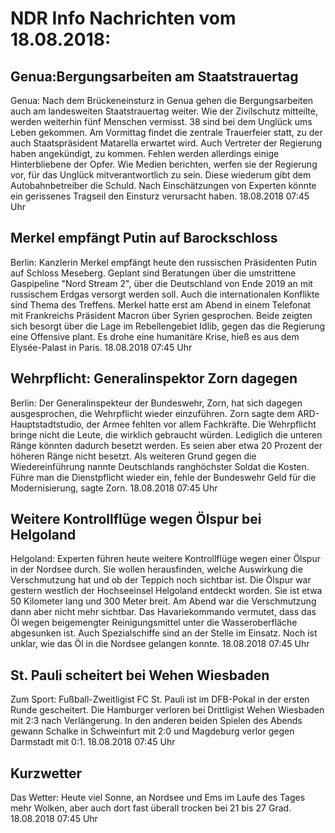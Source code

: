 # NDR Info Nachrichten vom 18.08.2018:


## Genua:Bergungsarbeiten am Staatstrauertag
Genua:	Nach dem Brückeneinsturz in Genua gehen die Bergungsarbeiten auch am landesweiten Staatstrauertag weiter. Wie der Zivilschutz mitteilte, werden weiterhin fünf Menschen vermisst. 38 sind bei dem Unglück ums Leben gekommen. Am Vormittag findet die zentrale Trauerfeier statt, zu der auch Staatspräsident Matarella erwartet wird. Auch Vertreter der Regierung haben angekündigt, zu kommen. Fehlen werden allerdings einige Hinterbliebene der Opfer. Wie Medien berichten, werfen sie der Regierung vor, für das Unglück mitverantwortlich zu sein. Diese wiederum gibt dem Autobahnbetreiber die Schuld. Nach Einschätzungen von Experten könnte ein gerissenes Tragseil den Einsturz verursacht haben. 18.08.2018 07:45 Uhr 

## Merkel empfängt Putin auf Barockschloss
Berlin: Kanzlerin Merkel empfängt heute den russischen Präsidenten Putin auf Schloss Meseberg. Geplant sind Beratungen über die umstrittene Gaspipeline "Nord Stream 2", über die Deutschland von Ende 2019 an mit russischem Erdgas versorgt werden soll. Auch die internationalen Konflikte sind Thema des Treffens. Merkel hatte erst am Abend in einem Telefonat mit Frankreichs Präsident Macron über Syrien gesprochen. Beide zeigten sich besorgt über die Lage im Rebellengebiet Idlib, gegen das die Regierung eine Offensive plant. Es drohe eine humanitäre Krise, hieß es aus dem Elysée-Palast in Paris. 18.08.2018 07:45 Uhr 

## Wehrpflicht: Generalinspektor Zorn dagegen
Berlin: Der Generalinspekteur der Bundeswehr, Zorn, hat sich dagegen ausgesprochen, die Wehrpflicht wieder einzuführen. Zorn sagte dem ARD-Hauptstadtstudio, der Armee fehlten vor allem Fachkräfte. Die Wehrpflicht bringe nicht die Leute, die wirklich gebraucht würden. Lediglich die unteren Ränge könnten dadurch besetzt werden. Es seien aber etwa 20 Prozent der höheren Ränge nicht besetzt. Als weiteren Grund gegen die Wiedereinführung nannte Deutschlands ranghöchster Soldat die Kosten. Führe man die Dienstpflicht wieder ein, fehle der Bundeswehr Geld für die Modernisierung, sagte Zorn. 18.08.2018 07:45 Uhr 

## Weitere Kontrollflüge wegen Ölspur bei Helgoland
Helgoland:	Experten führen heute weitere Kontrollflüge wegen einer Ölspur in der Nordsee durch. Sie wollen herausfinden, welche Auswirkung die Verschmutzung hat und ob der Teppich noch sichtbar ist. Die Ölspur war gestern westlich der Hochseeinsel Helgoland entdeckt worden. Sie ist etwa 50 Kilometer lang und 300 Meter breit. Am Abend war die Verschmutzung dann aber nicht mehr sichtbar. Das Havariekommando vermutet, dass das Öl wegen beigemengter Reinigungsmittel unter die Wasseroberfläche abgesunken ist. Auch Spezialschiffe sind an der Stelle im Einsatz. Noch ist unklar, wie das Öl in die Nordsee gelangen konnte. 18.08.2018 07:45 Uhr 

## St. Pauli scheitert bei Wehen Wiesbaden
Zum Sport:	Fußball-Zweitligist FC St. Pauli ist im DFB-Pokal in der ersten Runde gescheitert. Die Hamburger verloren bei Drittligist Wehen Wiesbaden mit 2:3 nach Verlängerung. In den anderen beiden Spielen des Abends gewann Schalke in Schweinfurt mit 2:0 und Magdeburg verlor gegen Darmstadt mit 0:1. 18.08.2018 07:45 Uhr 

## Kurzwetter
Das Wetter: Heute viel Sonne, an Nordsee und Ems im Laufe des Tages mehr Wolken, aber auch dort fast überall trocken bei 21 bis 27 Grad. 18.08.2018 07:45 Uhr 

